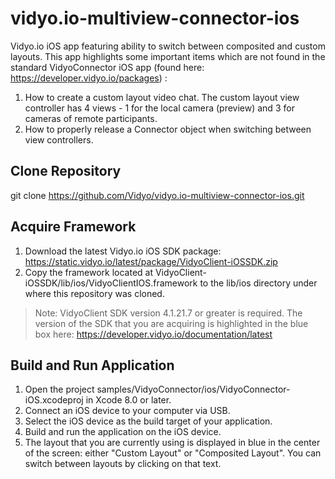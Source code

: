 # vidyo.io-multiview-connector-ios
Vidyo.io iOS app featuring ability to switch between composited and custom layouts. This app highlights some important items which are not found in the standard VidyoConnector iOS app (found here: https://developer.vidyo.io/packages) :
1. How to create a custom layout video chat. The custom layout view controller has 4 views - 1 for the local camera (preview) and 3 for cameras of remote participants.
2. How to properly release a Connector object when switching between view controllers.

## Clone Repository
git clone https://github.com/Vidyo/vidyo.io-multiview-connector-ios.git

## Acquire Framework
1. Download the latest Vidyo.io iOS SDK package: https://static.vidyo.io/latest/package/VidyoClient-iOSSDK.zip
2. Copy the framework located at VidyoClient-iOSSDK/lib/ios/VidyoClientIOS.framework to the lib/ios directory under where this repository was cloned.

> Note: VidyoClient SDK version 4.1.21.7 or greater is required.
> The version of the SDK that you are acquiring is highlighted in the blue box here: https://developer.vidyo.io/documentation/latest

## Build and Run Application
1. Open the project samples/VidyoConnector/ios/VidyoConnector-iOS.xcodeproj in Xcode 8.0 or later.
2. Connect an iOS device to your computer via USB.
3. Select the iOS device as the build target of your application.
4. Build and run the application on the iOS device.
5. The layout that you are currently using is displayed in blue in the center of the screen: either "Custom Layout" or "Composited Layout". You can switch between layouts by clicking on that text.

